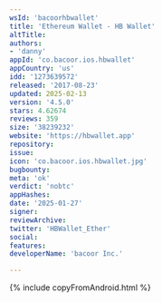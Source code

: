 ```yaml
---
wsId: 'bacoorhbwallet'
title: 'Ethereum Wallet - HB Wallet'
altTitle: 
authors:
- 'danny'
appId: 'co.bacoor.ios.hbwallet'
appCountry: 'us'
idd: '1273639572'
released: '2017-08-23'
updated: 2025-02-13
version: '4.5.0'
stars: 4.62674
reviews: 359
size: '38239232'
website: 'https://hbwallet.app'
repository: 
issue: 
icon: 'co.bacoor.ios.hbwallet.jpg'
bugbounty: 
meta: 'ok'
verdict: 'nobtc'
appHashes: 
date: '2025-01-27'
signer: 
reviewArchive: 
twitter: 'HBWallet_Ether'
social: 
features: 
developerName: 'bacoor Inc.'

---
```


{% include copyFromAndroid.html %}